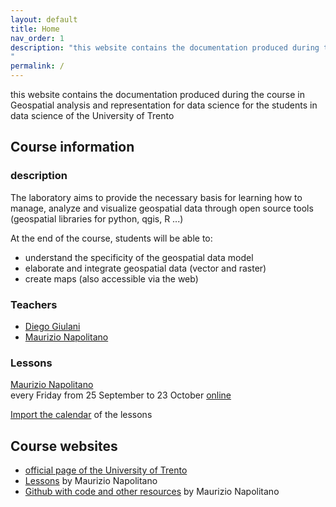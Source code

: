 ```yaml
---
layout: default
title: Home
nav_order: 1
description: "this website contains the documentation produced during the course in Geospatial analysis and representation for data science for the students in data science of the University of Trento
"
permalink: /
---
```


this website contains the documentation produced during the course in Geospatial analysis and representation for data science for the students in data science of the University of Trento

## Course information
### description
The laboratory aims to provide the necessary basis for learning how to manage, analyze and visualize geospatial data through open source tools (geospatial libraries for python, qgis, R ...)

At the end of the course, students will be able to:
- understand the specificity of the geospatial data model
- elaborate and integrate geospatial data (vector and raster)
- create maps (also accessible via the web)

### Teachers
- [Diego Giulani](https://webapps.unitn.it/du/en/Persona/PER0020867/Didattica)
- [Maurizio Napolitano](http://gitub.com/napo)

### Lessons
[Maurizio Napolitano](http://github.com/napo)</br>
every Friday from 25 September to 23 October [online](http://meet.google.com/aqt-xcgc-hjk)

[Import the calendar](https://calendar.google.com/calendar/ical/c_q40qko9pgtehko3lt9evb4n9po%40group.calendar.google.com/public/basic.ics) of the lessons

## Course websites
- [official page of the University of Trento](https://www.esse3.unitn.it/Guide/PaginaADContest.do?ad_cont_id=10692*94842*2020*2018*9999)
- [Lessons](https://napo.github.io/geospatial_course_unitn) by Maurizio Napolitano
- [Github with code and other resources](https://github.com/napo/geospatial_course_unitn) by Maurizio Napolitano

